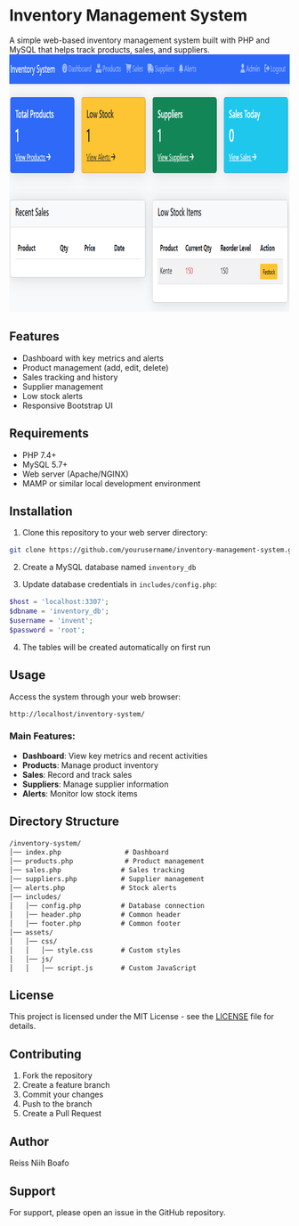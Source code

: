 # Inventory Management System

A simple web-based inventory management system built with PHP and MySQL that helps track products, sales, and suppliers.
<img width="945" height="462" alt="image" src="display.png" />


## Features

- Dashboard with key metrics and alerts
- Product management (add, edit, delete)
- Sales tracking and history
- Supplier management
- Low stock alerts
- Responsive Bootstrap UI

## Requirements

- PHP 7.4+
- MySQL 5.7+
- Web server (Apache/NGINX)
- MAMP or similar local development environment

## Installation

1. Clone this repository to your web server directory:
```bash
git clone https://github.com/yourusername/inventory-management-system.git
```

2. Create a MySQL database named `inventory_db`

3. Update database credentials in `includes/config.php`:
```php
$host = 'localhost:3307';
$dbname = 'inventory_db';
$username = 'invent';
$password = 'root';
```

4. The tables will be created automatically on first run

## Usage

Access the system through your web browser:
```
http://localhost/inventory-system/
```

### Main Features:
- **Dashboard**: View key metrics and recent activities
- **Products**: Manage product inventory
- **Sales**: Record and track sales
- **Suppliers**: Manage supplier information
- **Alerts**: Monitor low stock items

## Directory Structure

```
/inventory-system/
│── index.php                # Dashboard
│── products.php             # Product management
│── sales.php               # Sales tracking
│── suppliers.php           # Supplier management
│── alerts.php              # Stock alerts
│── includes/
│   │── config.php          # Database connection
│   │── header.php          # Common header
│   │── footer.php          # Common footer
│── assets/
│   │── css/
│   │   │── style.css       # Custom styles
│   │── js/
│   │   │── script.js       # Custom JavaScript
```

## License

This project is licensed under the MIT License - see the [LICENSE](LICENSE) file for details.

## Contributing

1. Fork the repository
2. Create a feature branch
3. Commit your changes
4. Push to the branch
5. Create a Pull Request

## Author

Reiss Niih Boafo

## Support


For support, please open an issue in the GitHub repository.

